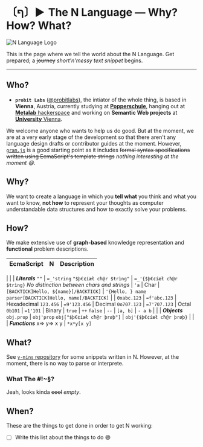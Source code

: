 # 〔ף〕► The N Language — Why? How? What?
![N Language Logo](https://avatars0.githubusercontent.com/u/16749774)

This is the page where we tell the world about the N Language. Get prepared; a ~~journey~~ *short'n'messy text snippet* begins.


***


## Who?

- **`probit Labs`** ([@probitlabs](//github.com/probitlabs)), the intiator of the whole thing, is based in **Vienna**, Austria, currently studying at [**Popperschule**](https://www.popperschule.at/), hanging out at [**Metalab** hackerspace](https://metalab.at/) and working on **Semantic Web projects** at [**University** Vienna](http://www.univie.ac.at/).

We welcome anyone who wants to help us do good. But at the moment, we are at a very early stage of the development so that there aren't any language design drafts or contributor guides at the moment. However, [`gram.js`](//github.com/n-lang/n.js/blob/master/src/gram.js) is a good starting point as it includes ~~formal syntax specifications written using EcmaScript's template strings~~ *nothing interesting at the moment :smile:*.



## Why?
We want to create a language in which you **tell what** you think and what you want to know, **not how** to represent your thoughts as computer understandable data structures and how to exactly solve your problems.



## How?
We make extensive use of **graph-based** knowledge representation and **functional** problem descriptions.

EcmaScript | N | Description
 --- | --- | ---
 |
 | | ***Literals***
`""` | `=_'string`
`"$þ€¢íæł cħ@r $ŧrìng"` | `=_'{$þ€¢íæł cħ@r $ŧrìng}`
*No distinction between chars and strings* | `'a` | Char
 |
`[BACKTICK]Hello, ${name}[/BACKTICK]` | `'{Hello, } name`
`parser[BACKTICK]Hello, name[/BACKTICK]` |
 |
`0xabc.123` | `=f'abc.123` | Hexadecimal
`123.456` | `=9'123.456` | Decimal
`0o707.123` | `=7'707.123` | Octal
`0b101` | `=1'101` | Binary
 |
`true` | `++`
`false` | `--`
 |
`[a, b]` | `- a b`
 |
 | | ***Objects***
`obj.prop` | `obj'prop`
`obj["$þ€¢íæł cħ@r þrøþ"]` | `obj'{$þ€¢íæł cħ@r þrøþ}`
 |
 | | ***Functions***
x=> y=> x y | `*x*y[x y]`



## What?
See [`y-mins` repository](//github.com/n-lang/y-mins/) for some snippets written in N. However, at the moment, there is no way to parse or interprete.

### What The #!~§?
Jeah, looks kinda ~~cool~~ *empty*.



## When?
These are the things to get done in order to get N working:

+ [ ] Write this list about the things to do :smile:
